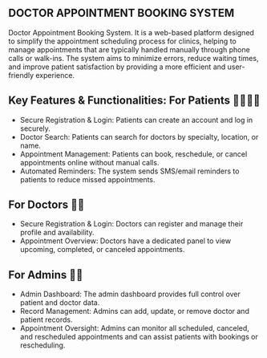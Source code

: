 DOCTOR APPOINTMENT BOOKING SYSTEM
----------------------------------
Doctor Appointment Booking System. It is a web-based platform designed to simplify the appointment scheduling process for clinics, helping to manage appointments that are typically handled manually through phone 
calls or walk-ins. The system aims to minimize errors, reduce waiting times, and improve patient satisfaction by providing a more efficient and user-friendly experience.

Key Features & Functionalities:
For Patients 👨‍👩‍👧‍👦
-----------------
* Secure Registration & Login: Patients can create an account and log in securely.
* Doctor Search: Patients can search for doctors by specialty, location, or name.
* Appointment Management: Patients can book, reschedule, or cancel appointments online without manual calls.
* Automated Reminders: The system sends SMS/email reminders to patients to reduce missed appointments.

 For Doctors 👩‍⚕️
 ---------------
* Secure Registration & Login: Doctors can register and manage their profile and availability.
* Appointment Overview: Doctors have a dedicated panel to view upcoming, completed, or canceled appointments.
  
For Admins 👩‍💼
---------------
* Admin Dashboard: The admin dashboard provides full control over patient and doctor data.
* Record Management: Admins can add, update, or remove doctor and patient records.
* Appointment Oversight: Admins can monitor all scheduled, canceled, and rescheduled appointments and can assist patients with bookings or rescheduling.
  
